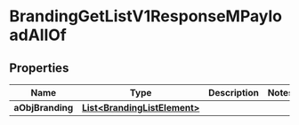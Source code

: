 

# BrandingGetListV1ResponseMPayloadAllOf

## Properties

Name | Type | Description | Notes
------------ | ------------- | ------------- | -------------
**aObjBranding** | [**List&lt;BrandingListElement&gt;**](BrandingListElement.md) |  | 




